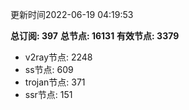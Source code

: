 更新时间2022-06-19 04:19:53

**总订阅: 397**
**总节点: 16131**
**有效节点: 3379**
- v2ray节点: 2248
- ss节点: 609
- trojan节点: 371
- ssr节点: 151
